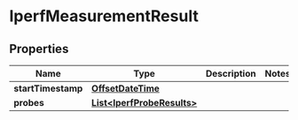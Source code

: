 
# IperfMeasurementResult

## Properties
Name | Type | Description | Notes
------------ | ------------- | ------------- | -------------
**startTimestamp** | [**OffsetDateTime**](OffsetDateTime.md) |  | 
**probes** | [**List&lt;IperfProbeResults&gt;**](IperfProbeResults.md) |  | 



